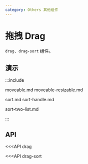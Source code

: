```yaml
---
category: Others 其他组件
---
```


# 拖拽 Drag

`drag`、`drag-sort` 组件。

## 演示

:::include

moveable.md moveable-resizable.md

sort.md sort-handle.md

sort-two-list.md

:::

## API

<<<API drag

<<<API drag-sort